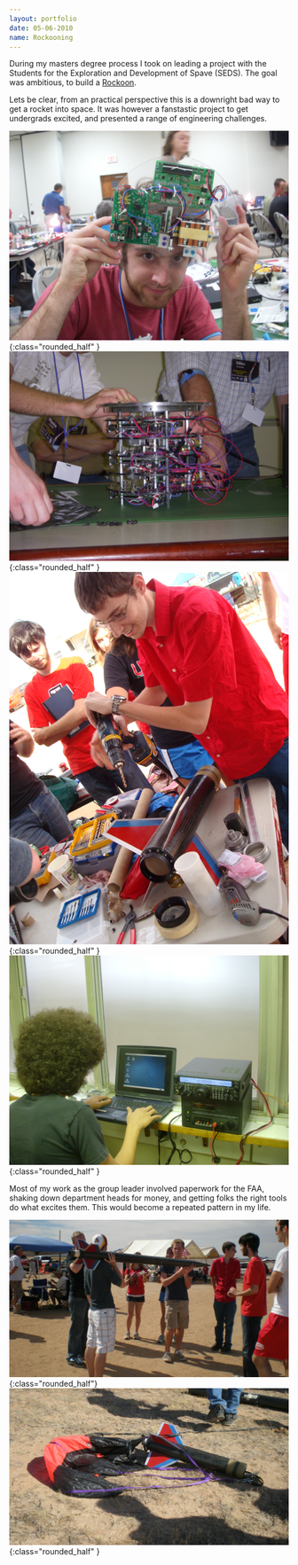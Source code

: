 ```yaml
---
layout: portfolio
date: 05-06-2010
name: Rockooning
---
```


During my masters degree process I took on leading a project with the Students for the
Exploration and Development of Spave (SEDS).  The goal was ambitious, to build a
[Rockoon](https://en.wikipedia.org/wiki/Rockoon).

Lets be clear, from an practical perspective this is a downright bad way to get
a rocket into space.  It was however a fanstastic project to get undergrads excited,
and presented a range of engineering challenges.

![alt text](/images/seds/rock_boards.jpg "Building boards"){:class="rounded_half" }
![alt text](/images/seds/rock_payload_1.jpg "Payload building workshop"){:class="rounded_half"  }
![alt text](/images/seds/rock_prep_2.jpg "Recovered!"){:class="rounded_half"  }
![alt text](/images/seds/rock_groundstation.jpg "Recovered!"){:class="rounded_half" }

Most of my work as the group leader involved paperwork for the FAA, shaking down department heads
for money, and getting folks the right tools do what excites them.  This would become a repeated
pattern in my life.

![alt text](/images/seds/rock_ready.jpg "Getting ready to launch"){:class="rounded_half"}
![alt text](/images/seds/rock_recover.jpg "Recovered!"){:class="rounded_half" }
